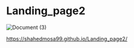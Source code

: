 # Landing_page2


![Document (3)](https://user-images.githubusercontent.com/102252842/205296023-95c2baaf-87e0-4970-ae98-94cc266a9f72.png)

https://shahedmosa99.github.io/Landing_page2/

